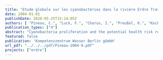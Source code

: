 ```yaml
---
title: "Etude globale sur les cyanobactéries dans la rivière Erdre Travaux de recherche en laboratoire. Rapport final Janvier 2004"
date: 2004-01-01
publishDate: 2020-05-25T15:14:05Z
authors: [ "Pineau, C.", "Luck, F.", "Chorus, I.", "Preußel, K.", "Kock, M.", "Fastner, J.", "Grützmacher, G.", "Böttcher, G." ]
publication_types: ["4"]
abstract: "Cyanobacteria proliferation and the potential health risk related with the release of the associated toxins have lead the local association EDEN to initiate a comprehensive study on cyanobacteria in the river Erdre. Within the consortium in charge of the project, the Berlin Centre of Competence for Water (KWB) realised lab-scale research in cooperation with the German Federal Environmental Agency (UBA), on the species Planktothrix agardhii which predominates in the river Erdre, and the associated toxin microcystin. The objective was to determine the influence of key factors such as nutrients (nitrogen, phosphorus), light, flow velocity and sediments on cyanobacteria growth and competition as well as microcystin release from the Planktothrix population in the river Erdre. Results from the lab-scale cultures proved that nutrient-limited conditions lead to a decrease of cyanobacteria biomass and may favour some genotypes with reduced needs among the Planktothrix population. Given the current state of scientific knowledge, no differences in competition between toxic and non-toxic Planktothrix strains can be established. Nutrient limitation favours microcystin release from cells, however the global decrease of cyanobacteria biomass induces a decrease of the total quantity of released toxin. These results can be applied in a water body where nutrients concentrations are very low (below 50 µg/L for total phosphorus). In the river Erdre, as long as external nutrients inputs remain considerable, light is the limiting factor. Internal nutrient recycling from the sediments is globally negligible in comparison with external inputs. Culture experiments in a flow simulation flume proved that flow velocity had substantial impact neither on Planktothrix growth nor on microcystin release. Only a short transition phase with negative effects was observed. Overwintering of Planktothrix in Erdre-sediments could be proved by the detection of a substantial population using fluorescence analysis. This inoculum should be large enough for initiation of Planktothrix development in the next vegetation period. However, the high adsorption capacities of the analysed sediments from the river Erdre allow to put aside a potential risk of microcystin release from sludge. While providing innovative results on the species Planktothrix agardhii, this project contributes to the comprehensive study initiated by the EDEN association in order to preserve the values associated with environment, health and tourism in the river Erdre."
featured: false
publication: 'Kompetenzzentrum Wasser Berlin gGmbH'
url_pdf: "../../../pdf/Pineau-2004-9.pdf"
projects: ["erdre"]
---
```



